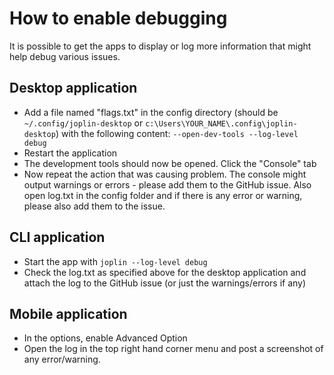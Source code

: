 # How to enable debugging

It is possible to get the apps to display or log more information that might help debug various issues.

## Desktop application

- Add a file named "flags.txt" in the config directory (should be `~/.config/joplin-desktop` or `c:\Users\YOUR_NAME\.config\joplin-desktop`) with the following content: `--open-dev-tools --log-level debug`
- Restart the application
- The development tools should now be opened. Click the "Console" tab
- Now repeat the action that was causing problem. The console might output warnings or errors - please add them to the GitHub issue. Also open log.txt in the config folder and if there is any error or warning, please also add them to the issue.

## CLI application

- Start the app with `joplin --log-level debug`
- Check the log.txt as specified above for the desktop application and attach the log to the GitHub issue (or just the warnings/errors if any)

## Mobile application

- In the options, enable Advanced Option
- Open the log in the top right hand corner menu and post a screenshot of any error/warning.
